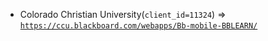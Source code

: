  - Colorado Christian University(`client_id=11324`) => [`https://ccu.blackboard.com/webapps/Bb-mobile-BBLEARN/`](https://ccu.blackboard.com/webapps/Bb-mobile-BBLEARN/)
